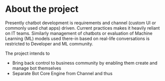 # About the project
Presently chatbot development is requirements and channel (custom UI or commonly used chat apps) driven. Current practices makes it heavily reliant on IT teams. Similarly management of chatbots or evaluation of Machine Learning (ML) models used there-in based on real-life conversations is restricted to Developer and ML community.

The project intends to 
 * Bring back control to business community by enabling them create and manage bot themselves
 * Separate Bot Core Engine from Channel and thus 